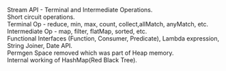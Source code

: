 Stream API - Terminal and Intermediate Operations. <br>
Short circuit operations. <br>
Terminal Op - reduce, min, max, count, collect,allMatch, anyMatch, etc. <br>
Intermediate Op - map, filter, flatMap, sorted, etc.  <br>
Functional Interfaces (Function, Consumer, Predicate), Lambda expression, String Joiner, Date API.  <br>
Permgen Space removed which was part of Heap memory. <br>
Internal working of HashMap(Red Black Tree).


